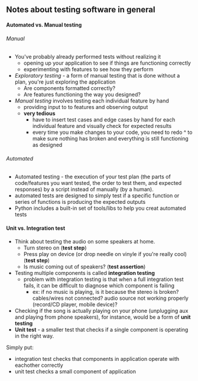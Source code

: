 ## Notes about testing software in general

#### Automated vs. Manual testing

###### Manual

- You've probably already performed tests without realizing it
  - opening up your application to see if things are functioning correctly
  - experimenting with features to see how they perform
- _Exploratory testing_ - a form of manual testing that is done without a plan, you're just exploring the application
  - Are components formatted correctly?
  - Are features functioning the way you designed?
- _Manual testing_ involves testing each individual feature by hand
  - providing input to to features and observing output
  - **very tedious**
    - have to insert test cases and edge cases by hand for each individual feature and visually check for expected results
    - every time you make changes to your code, you need to redo ^ to make sure nothing has broken and everything is still functioning as designed

###### Automated

- Automated testing - the execution of your test plan (the parts of code/features you want tested, the order to test them, and expected responses) by a script instead of manually (by a human).
- automated tests are designed to simply test if a specific function or series of functions is producing the expected outputs
- Python includes a built-in set of tools/libs to help you creat automated tests

#### Unit vs. Integration test

- Think about testing the audio on some speakers at home.
  - Turn stereo on (**test step**)
  - Press play on device (or drop needle on vinyle if you're really cool) (**test step**)
  - Is music coming out of speakers? (**test assertion**)
- Testing multiple components is called **integration testing**
  - problem with integration testing is that when a full integration test fails, it can be difficult to diagnose which component is failing
    - ex: if no music is playing, is it because the stereo is broken? cables/wires not connected? audio source not working properly (record/CD player, mobile device)?
- Checking if the song is actually playing on your phone (unplugging aux and playing from phone speakers), for instance, would be a form of **unit testing**
- **Unit test** - a smaller test that checks if a single component is operating in the right way.

Simply put:

- integration test checks that components in application operate with eachother correctly
- unit test checks a small component of application
